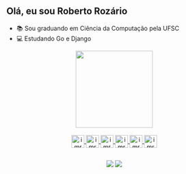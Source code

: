 ## Olá, eu sou Roberto Rozário 
* 📚 Sou graduando em Ciência da Computação pela UFSC
* 💻 Estudando Go e Django

<div align="center">
    <a href="https://github.com/imrhr">
    <img height="180em" src="https://github-readme-stats.vercel.app/api/top-langs/?username=imrhr&layout=compact&langs_count=16&theme=dracula">
</div>  
  
  
<div style="display: inline_block" align="center"><br>
    <img align="center" alt="imrhr-C" height="30" width="30" src="https://cdn.jsdelivr.net/gh/devicons/devicon/icons/c/c-line.svg" />
    <img align="center" alt="imrhr-C++" height="30" width="30" src="https://cdn.jsdelivr.net/gh/devicons/devicon/icons/cplusplus/cplusplus-line.svg" />
    <img align="center" alt="imrhr-py" height="30" width="30" src="https://cdn.jsdelivr.net/gh/devicons/devicon/icons/python/python-original.svg" />
    <img align="center" alt="imrhr-html" height="30" width="30" src="https://cdn.jsdelivr.net/gh/devicons/devicon/icons/html5/html5-original.svg" />
    <img align="center" alt="imrhr-css" height="30" width="30" src="https://cdn.jsdelivr.net/gh/devicons/devicon/icons/css3/css3-original.svg" />
    <img align="center" alt="imrhr-cypress" height="30" width="30" src="https://raw.githubusercontent.com/simple-icons/simple-icons/6e46ec1fc23b60c8fd0d2f2ff46db82e16dbd75f/icons/cypress.svg" />
</div>
  
##
  
<div align="center">
    <a href="https://www.linkedin.com/in/roberto-henrique-roz%C3%A1rio-97721b208/" target="_blank"><img src="https://img.shields.io/badge/LinkedIn-0077B5?style=for-the-badge&logo=linkedin&logoColor=white" target="_blank"></a>
    <a href="https://t.me/Imrhr" target="_blank"><img src="https://img.shields.io/badge/Telegram-2CA5E0?style=for-the-badge&logo=telegram&logoColor=white" target="_blank"></a>
</div>

    
